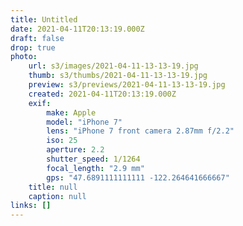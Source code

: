 ```yaml
---
title: Untitled
date: 2021-04-11T20:13:19.000Z
draft: false
drop: true
photo:
    url: s3/images/2021-04-11-13-13-19.jpg
    thumb: s3/thumbs/2021-04-11-13-13-19.jpg
    preview: s3/previews/2021-04-11-13-13-19.jpg
    created: 2021-04-11T20:13:19.000Z
    exif:
        make: Apple
        model: "iPhone 7"
        lens: "iPhone 7 front camera 2.87mm f/2.2"
        iso: 25
        aperture: 2.2
        shutter_speed: 1/1264
        focal_length: "2.9 mm"
        gps: "47.6891111111111 -122.264641666667"
    title: null
    caption: null
links: []
---
```

